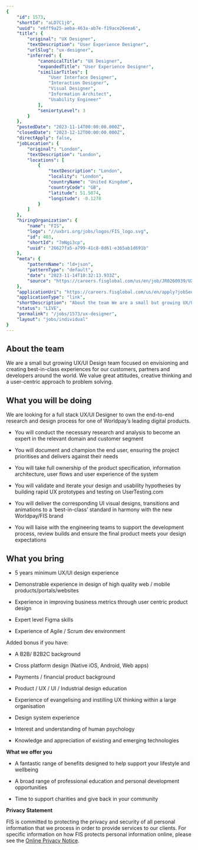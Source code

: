 ```yaml
---
{
	"id": 1573,
	"shortId": "aLD7C1jO",
	"uuid": "e6ff9a25-aeba-463a-ab7e-f19ace26eea6",
	"title": {
		"original": "UX Designer",
		"textDescription": "User Experience Designer",
		"urlSlug": "ux-designer",
		"inferred": {
			"canonicalTitle": "UX Designer",
			"expandedTitle": "User Experience Designer",
			"similiarTitles": [
				"User Interface Designer",
				"Interaction Designer",
				"Visual Designer",
				"Information Architect",
				"Usability Engineer"
			],
			"seniortyLevel": 3
		}
	},
	"postedDate": "2023-11-14T00:00:00.000Z",
	"closedDate": "2023-12-12T00:00:00.000Z",
	"directApply": false,
	"jobLocation": {
		"original": "London",
		"textDescription": "London",
		"locations": [
			{
				"textDescription": "London",
				"locality": "London",
				"countryName": "United Kingdom",
				"countryCode": "GB",
				"latitude": 51.5074,
				"longitude": -0.1278
			}
		]
	},
	"hiringOrganization": {
		"name": "FIS",
		"logo": "//uxbri.org/jobs/logos/FIS_logo.svg",
		"id": 403,
		"shortId": "7mNgi3cp",
		"uuid": "26627fa5-a799-41c8-8d61-e365ab1d691b"
	},
	"meta": {
		"patternName": "ld+json",
		"patternType": "default",
		"date": "2023-11-14T10:32:13.933Z",
		"source": "https://careers.fisglobal.com/us/en/job/JR0260939/UX-Designer?p_sid=5dr2M6b&p_uid=3c4NkNG7CA&ss=paid&utm_campaign=uk2023_q1&utm_content=pj_board&utm_medium=jobad&utm_source=indeed&dclid=CjgKEAiA0syqBhCNhIGNlpb1m1gSJAAuHv5EpzxZubAV5bV3d-bY4PZFsW0UXzMC5T49vvFQdjoRpfD_BwE"
	},
	"applicationUri": "https://careers.fisglobal.com/us/en/apply?jobSeqNo=FIGLUSJR0260939EXTERNAL&step=1",
	"applicationType": "link",
	"shortDescription": "About the team We are a small but growing UX/UI/ Design team focused on envisioning and creating best-in-class-- experiences for our customers, partners and developers around the world. We value",
	"status": "LIVE",
	"permalink": "/jobs/1573/ux-designer",
	"layout": "jobs/individual"
}
---
```

<h2>About the team</h2><p>We are a small but growing UX/UI Design team focused on envisioning and creating best-in-class experiences for our customers, partners and developers around the world. We value great attitudes, creative thinking and a user-centric approach to problem solving.&nbsp;</p><h2>What you will be doing</h2><p>We are looking for a full stack UX/UI Designer to own the end-to-end research and design process for one of Worldpay’s leading digital products.</p><ul><li><p>You will conduct the necessary research and analysis to become an expert in the relevant domain and customer segment</p></li><li><p>You will document and champion the end user, ensuring the project prioritises and delivers against their needs</p></li><li><p>You will take full ownership of the product specification, information architecture, user flows and user experience of the system &nbsp;</p></li><li><p>You will validate and iterate your design and usability hypotheses by building rapid UX prototypes and testing on UserTesting.com</p></li><li><p>You will deliver the corresponding UI visual designs, transitions and animations to a ‘best-in-class’ standard in harmony with the new Worldpay/FIS brand</p></li><li><p>You will liaise with the engineering teams to support the development process, review builds and ensure the final product meets your design expectations</p></li></ul><h2>What you bring</h2><ul><li><p>5 years minimum UX/UI design experience</p></li><li><p>Demonstrable experience in design of high quality web / mobile products/portals/websites</p></li><li><p>Experience in improving business metrics through user centric product design</p></li><li><p>Expert level Figma skills</p></li><li><p>Experience of Agile / Scrum dev environment</p></li></ul><p>Added bonus if you have:</p><ul><li><p>A B2B/ B2B2C background</p></li><li><p>Cross platform design (Native iOS, Android, Web apps)</p></li><li><p>Payments / financial product background</p></li><li><p>Product / UX / UI / Industrial design education</p></li><li><p>Experience of evangelising and instilling UX thinking within a large organisation</p></li><li><p>Design system experience</p></li><li><p>Interest and understanding of human psychology&nbsp;</p></li><li><p>Knowledge and appreciation of existing and emerging technologies</p></li></ul><p><strong>What we offer you</strong></p><ul><li><p>A fantastic range of benefits designed to help support your lifestyle and wellbeing</p></li><li><p>A broad range of professional education and personal development opportunities</p></li><li><p>Time to support charities and give back in your community</p></li></ul><p><strong>Privacy Statement</strong></p><p>FIS is committed to protecting the privacy and security of all personal information that we process in order to provide services to our clients. For specific information on how FIS protects personal information online, please see the <a target="_blank" rel="noopener noreferrer nofollow" href="http://www.fisglobal.com/privacy">Online Privacy Notice</a>.</p>
